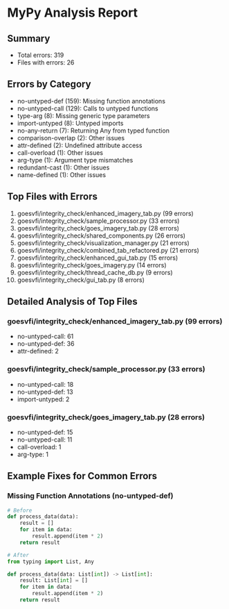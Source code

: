 # MyPy Analysis Report

## Summary
- Total errors: 319
- Files with errors: 26

## Errors by Category
- no-untyped-def (159): Missing function annotations
- no-untyped-call (129): Calls to untyped functions
- type-arg (8): Missing generic type parameters
- import-untyped (8): Untyped imports
- no-any-return (7): Returning Any from typed function
- comparison-overlap (2): Other issues
- attr-defined (2): Undefined attribute access
- call-overload (1): Other issues
- arg-type (1): Argument type mismatches
- redundant-cast (1): Other issues
- name-defined (1): Other issues

## Top Files with Errors
1. goesvfi/integrity_check/enhanced_imagery_tab.py (99 errors)
2. goesvfi/integrity_check/sample_processor.py (33 errors)
3. goesvfi/integrity_check/goes_imagery_tab.py (28 errors)
4. goesvfi/integrity_check/shared_components.py (26 errors)
5. goesvfi/integrity_check/visualization_manager.py (21 errors)
6. goesvfi/integrity_check/combined_tab_refactored.py (21 errors)
7. goesvfi/integrity_check/enhanced_gui_tab.py (15 errors)
8. goesvfi/integrity_check/goes_imagery.py (14 errors)
9. goesvfi/integrity_check/thread_cache_db.py (9 errors)
10. goesvfi/integrity_check/gui_tab.py (8 errors)

## Detailed Analysis of Top Files
### goesvfi/integrity_check/enhanced_imagery_tab.py (99 errors)
- no-untyped-call: 61
- no-untyped-def: 36
- attr-defined: 2

### goesvfi/integrity_check/sample_processor.py (33 errors)
- no-untyped-call: 18
- no-untyped-def: 13
- import-untyped: 2

### goesvfi/integrity_check/goes_imagery_tab.py (28 errors)
- no-untyped-def: 15
- no-untyped-call: 11
- call-overload: 1
- arg-type: 1

## Example Fixes for Common Errors
### Missing Function Annotations (no-untyped-def)
```python
# Before
def process_data(data):
    result = []
    for item in data:
        result.append(item * 2)
    return result

# After
from typing import List, Any

def process_data(data: List[int]) -> List[int]:
    result: List[int] = []
    for item in data:
        result.append(item * 2)
    return result
```
